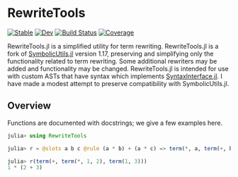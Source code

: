 # RewriteTools

[![Stable](https://img.shields.io/badge/docs-stable-blue.svg)](https://peterahrens.github.io/RewriteTools.jl/stable)
[![Dev](https://img.shields.io/badge/docs-dev-blue.svg)](https://peterahrens.github.io/RewriteTools.jl/dev)
[![Build Status](https://github.com/peterahrens/RewriteTools.jl/actions/workflows/ci.yml/badge.svg?branch=master)](https://github.com/peterahrens/RewriteTools.jl/actions/workflows/ci.yml?query=branch%3Amaster)
[![Coverage](https://codecov.io/gh/peterahrens/RewriteTools.jl/branch/master/graph/badge.svg)](https://codecov.io/gh/peterahrens/RewriteTools.jl)

RewriteTools.jl is a simplified utility for term rewriting. RewriteTools.jl is a
fork of [SymbolicUtils.jl](https://github.com/JuliaSymbolics/SymbolicUtils.jl)
version 1.17, preserving and simplifying only the functionality related to term
rewriting. Some additional rewriters may be added and functionality may be
changed. RewriteTools.jl is intended for use with custom ASTs that have syntax
which implements
[SyntaxInterface.jl](https://github.com/peterahrens/SyntaxInterface.jl). I have
made a modest attempt to preserve compatibility with SymbolicUtils.jl.

## Overview

Functions are documented with docstrings; we give a few examples here.

```julia
julia> using RewriteTools

julia> r = @slots a b c @rule (a * b) + (a * c) => term(*, a, term(+, b, c))

julia> r(term(+, term(*, 1, 2), term(1, 3)))
1 * (2 + 3)
```
